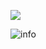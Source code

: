 ![](https://visitor-badge.glitch.me/badge?page_id=yxj17173.readme)

![info](https://github-readme-stats.vercel.app/api?username=yxj17173&show_icons=true&count_private=true&hide=prs&theme=default_repocard)
